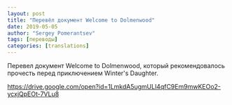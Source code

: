 ```yaml
---
layout: post
title: "Перевёл документ Welcome to Dolmenwood"
date: 2019-05-05
author: "Sergey Pomerantsev"
tags: [переводы]
categories: [translations]
---
```


Перевел документ Welcome to Dolmenwood, который рекомендовалось прочесть перед приключением Winter's Daughter.

<https://drive.google.com/open?id=1LmkdA5ugmULl4qfC9Em9mwKEOo2-ycxjQpEOt-7VLu8>


